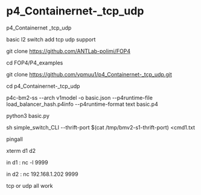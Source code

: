 # p4_Containernet-_tcp_udp
p4_Containernet _tcp_udp

basic l2 switch add tcp udp support


git clone https://github.com/ANTLab-polimi/FOP4

cd FOP4/P4_examples

git clone https://github.com/vpmuu1/p4_Containernet-_tcp_udp.git

cd p4_Containernet-_tcp_udp

p4c-bm2-ss --arch v1model -o basic.json   --p4runtime-file load_balancer_hash.p4info --p4runtime-format text  basic.p4

python3 basic.py

sh simple_switch_CLI --thrift-port $(cat /tmp/bmv2-s1-thrift-port) <cmd1.txt

pingall

xterm d1 d2

in d1 : nc -l 9999

in d2 : nc 192.168.1.202 9999

tcp or udp all work
 


